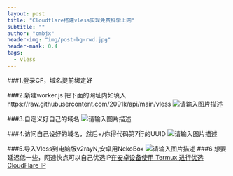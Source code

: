 ```yaml
---
layout: post
title: "Cloudflare搭建vless实现免费科学上网"
subtitle: ""
author: "cmbjx"
header-img: "img/post-bg-rwd.jpg"
header-mask: 0.4
tags:
  - vless
---
```


###1.登录CF，域名提前绑定好

###2.新建worker.js 把下面的网址内如填入https://raw.githubusercontent.com/2091k/api/main/vless
![请输入图片描述][1]

###3.自定义好自己的域名
![请输入图片描述][2]

###4.访问自己设好的域名，然后+/你得代码第7行的UUID
![请输入图片描述][3]

###5.导入Vless到电脑版v2rayN,安卓用NekoBox
![请输入图片描述][6]
###6.想要延迟低一些，网速快点可以自己优选IP[在安卓设备使用 Termux 进行优选 CloudFlare IP][7]


  [1]: https://picshack.net/ib/fxROgkohj1.png
  [2]: https://picshack.net/ib/Vs29z819ZI.png
  [3]: https://picshack.net/ib/S8Qum33NPz.png
  [6]: https://picshack.net/ib/CDOrpNWHHa.png
  [7]: https://blog.cmbjx.x10.mx/index.php/2023/11/05/6.html
